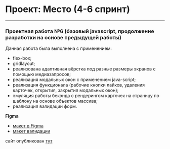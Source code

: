 # Проект: Место (4-6 спринт)

---

### Проектная работа №6 (базовый javascript, продолжение разработки на основе предыдущей работы)

Данная работа была выполнена с применением:

- flex-box;
- gridlayout;
- реализована адаптивная вёрстка под разные размеры экранов с помощью медиазапросов;
- реализация модальных окон с применением java-script;
- реализация функционала (рабочие кнопки лайков, удаления карточек, открытия, закрытия модальных окон);
- эмуляция работы бекэнда с рендерингом карточек на страницу по шаблону на основе объектов массива;
- реализация валидации форм.

**Figma**

- [макет в Figma](https://www.figma.com/file/2cn9N9jSkmxD84oJik7xL7/JavaScript.-Sprint-4?node-id=0%3A1)
- [макет валидации](https://www.figma.com/file/kRVLKwYG3d1HGLvh7JFWRT/JavaScript.-Sprint-6?node-id=0%3A1&t=TaO3HmvnU1l6AOfR-0)

сайт опубликован [тут](https://goplomah.github.io/mesto/)
